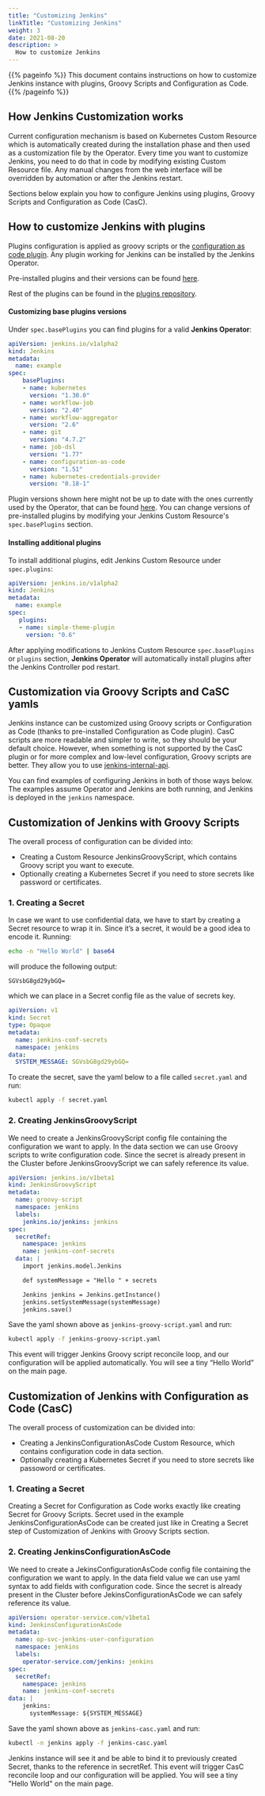```yaml
---
title: "Customizing Jenkins"
linkTitle: "Customizing Jenkins"
weight: 3
date: 2021-08-20
description: >
  How to customize Jenkins
---
```


{{% pageinfo %}}
This document contains instructions on how to customize Jenkins instance with plugins, Groovy Scripts and Configuration as Code.
{{% /pageinfo %}}

## How Jenkins Customization works
Current configuration mechanism is based on Kubernetes Custom Resource which is automatically created during the
installation phase and then used as a customization file by the Operator. Every time you want to customize Jenkins, you
need to do that in code by modifying existing Custom Resource file. Any manual changes from the web interface will
be overridden by automation or after the Jenkins restart.

Sections below explain you how to configure Jenkins using plugins, Groovy Scripts and Configuration as Code (CasC).

## How to customize Jenkins with plugins
Plugins configuration is applied as groovy scripts or the [configuration as code plugin](https://github.com/jenkinsci/configuration-as-code-plugin).
Any plugin working for Jenkins can be installed by the Jenkins Operator.
 
Pre-installed plugins and their versions can be found [here](https://github.com/jenkinsci/kubernetes-operator/blob/v0.7.0/pkg/plugins/base_plugins.go).

Rest of the plugins can be found in the [plugins repository](https://plugins.jenkins.io/). 

#### Customizing base plugins versions
Under `spec.basePlugins` you can find plugins for a valid **Jenkins Operator**:

```yaml
apiVersion: jenkins.io/v1alpha2
kind: Jenkins
metadata:
  name: example
spec:
    basePlugins:
    - name: kubernetes
      version: "1.30.0"
    - name: workflow-job
      version: "2.40"
    - name: workflow-aggregator
      version: "2.6"
    - name: git
      version: "4.7.2"
    - name: job-dsl
      version: "1.77"
    - name: configuration-as-code
      version: "1.51"
    - name: kubernetes-credentials-provider
      version: "0.18-1"
```
Plugin versions shown here might not be up to date with the ones currently used by the Operator, that can be found [here](https://github.com/jenkinsci/kubernetes-operator/blob/v0.7.0/pkg/plugins/base_plugins.go).
You can change versions of pre-installed plugins by modifying your Jenkins Custom Resource's `spec.basePlugins` section.

#### Installing additional plugins
To install additional plugins, edit Jenkins Custom Resource under `spec.plugins`:

```yaml
apiVersion: jenkins.io/v1alpha2
kind: Jenkins
metadata:
  name: example
spec:
   plugins:
   - name: simple-theme-plugin
     version: "0.6"
```

After applying modifications to Jenkins Custom Resource `spec.basePlugins` or `plugins` section, **Jenkins Operator**
will automatically install plugins after the Jenkins Controller pod restart.

## Customization via Groovy Scripts and CaSC yamls
Jenkins instance can be customized using Groovy scripts or Configuration as Code (thanks to pre-installed Configuration 
as Code plugin). CasC scripts are more readable and simpler to write, so they should be your default choice. However,
when something is not supported by the CasC plugin or for more complex and low-level configuration, Groovy scripts are better.
They allow you to use [jenkins-internal-api](https://javadoc.jenkins.io/).

You can find examples of configuring Jenkins in both of those ways below. The examples assume Operator and Jenkins are
both running, and Jenkins is deployed in the `jenkins` namespace.

## Customization of Jenkins with Groovy Scripts
The overall process of configuration can be divided into:

* Creating a Custom Resource JenkinsGroovyScript, which contains Groovy script you want to execute.
* Optionally creating a Kubernetes Secret if you need to store secrets like password or certificates.


### 1. Creating a Secret
In case we want to use confidential data, we have to start by creating a Secret resource to wrap it in.
Since it’s a secret, it would be a good idea to encode it. Running:

```bash
echo -n "Hello World" | base64
```

will produce the following output:

```
SGVsbG8gd29ybGQ=
```

which we can place in a Secret config file as the value of secrets key.

```yaml
apiVersion: v1
kind: Secret
type: Opaque
metadata:
  name: jenkins-conf-secrets
  namespace: jenkins
data:
  SYSTEM_MESSAGE: SGVsbG8gd29ybGQ=
```

To create the secret, save the yaml below to a file called `secret.yaml` and run:

```bash
kubectl apply -f secret.yaml
```

### 2. Creating JenkinsGroovyScript
We need to create a JenkinsGroovyScript config file containing the configuration we want to apply. In the data section
we can use Groovy scripts to write configuration code. Since the secret is already present in the Cluster before
JenkinsGroovyScript we can safely reference its value.

```yaml
apiVersion: jenkins.io/v1beta1
kind: JenkinsGroovyScript
metadata:
  name: groovy-script
  namespace: jenkins
  labels:
    jenkins.io/jenkins: jenkins
spec:
  secretRef:
    namespace: jenkins
    name: jenkins-conf-secrets
  data: |
    import jenkins.model.Jenkins

    def systemMessage = "Hello " + secrets

    Jenkins jenkins = Jenkins.getInstance()
    jenkins.setSystemMessage(systemMessage)
    jenkins.save()    
```

Save the yaml shown above as `jenkins-groovy-script.yaml` and run:

```bash
kubectl apply -f jenkins-groovy-script.yaml
```

This event will trigger Jenkins Groovy script reconcile loop, and our configuration will be applied automatically.
You will see a tiny “Hello World” on the main page.

## Customization of Jenkins with Configuration as Code (CasC)
The overall process of customization can be divided into:

* Creating a JenkinsConfigurationAsCode Custom Resource, which contains configuration code in data section.
* Optionally creating a Kubernetes Secret if you need to store secrets like passoword or certificates.
  
### 1. Creating a Secret
Creating a Secret for Configuration as Code works exactly like creating Secret for Groovy Scripts. Secret used in the
example JenkinsConfigurationAsCode can be created just like in Creating a Secret step of Customization of Jenkins with
Groovy Scripts section.

### 2. Creating JenkinsConfigurationAsCode 
We need to create a JekinsConfigurationAsCode config file containing the configuration we want to apply. In the data
field value we can use yaml syntax to add fields with configuration code. Since the secret is already present in the
Cluster before JekinsConfigurationAsCode we can safely reference its value.

```yaml
apiVersion: operator-service.com/v1beta1
kind: JenkinsConfigurationAsCode
metadata:
  name: op-svc-jenkins-user-configuration
  namespace: jenkins
  labels:
    operator-service.com/jenkins: jenkins
spec:
  secretRef:
    namespace: jenkins
    name: jenkins-conf-secrets
data: |
    jenkins:
      systemMessage: ${SYSTEM_MESSAGE}
```

Save the yaml shown above as `jenkins-casc.yaml` and run:

```bash
kubectl -n jenkins apply -f jenkins-casc.yaml
```

Jenkins instance will see it and be able to bind it to previously created Secret, thanks to the reference in secretRef.
This event will trigger CasC reconcile loop and our configuration will be applied. You will see a tiny "Hello World"
on the main page.